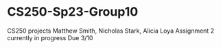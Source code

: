 # CS250-Sp23-Group10
CS250 projects
Matthew Smith,
Nicholas Stark,
Alicia Loya
Assignment 2 currently in progress
Due 3/10
